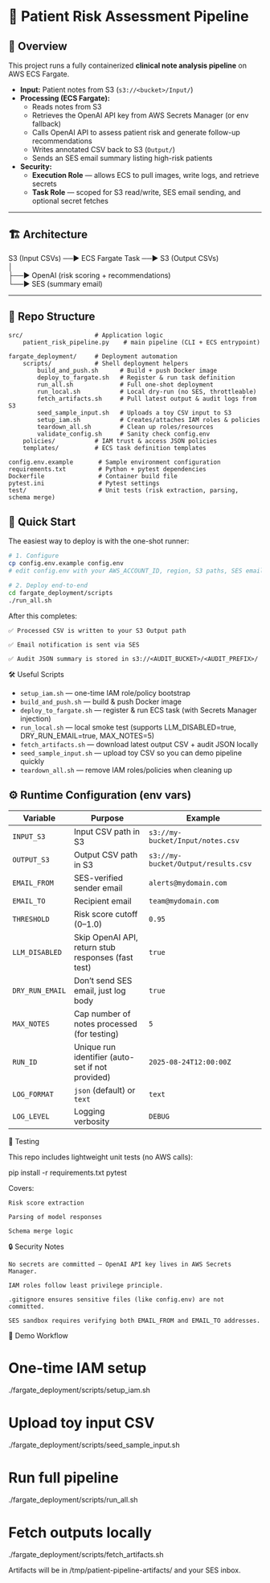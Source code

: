 # 🧠 Patient Risk Assessment Pipeline

## 📌 Overview
This project runs a fully containerized **clinical note analysis pipeline** on AWS ECS Fargate.

- **Input:** Patient notes from S3 (`s3://<bucket>/Input/`)
- **Processing (ECS Fargate):**
  - Reads notes from S3
  - Retrieves the OpenAI API key from AWS Secrets Manager (or env fallback)
  - Calls OpenAI API to assess patient risk and generate follow-up recommendations
  - Writes annotated CSV back to S3 (`Output/`)
  - Sends an SES email summary listing high-risk patients
- **Security:**
  - **Execution Role** — allows ECS to pull images, write logs, and retrieve secrets  
  - **Task Role** — scoped for S3 read/write, SES email sending, and optional secret fetches

---

## 🏗 Architecture


S3 (Input CSVs) ──► ECS Fargate Task ──► S3 (Output CSVs)  
│  
├──► OpenAI (risk scoring + recommendations)  
└──► SES (summary email)

---

## 📂 Repo Structure

```text
src/                    # Application logic
    patient_risk_pipeline.py    # main pipeline (CLI + ECS entrypoint)

fargate_deployment/     # Deployment automation
    scripts/            # Shell deployment helpers
        build_and_push.sh      # Build + push Docker image
        deploy_to_fargate.sh   # Register & run task definition
        run_all.sh             # Full one-shot deployment
        run_local.sh           # Local dry-run (no SES, throttleable)
        fetch_artifacts.sh     # Pull latest output & audit logs from S3
        seed_sample_input.sh   # Uploads a toy CSV input to S3
        setup_iam.sh           # Creates/attaches IAM roles & policies
        teardown_all.sh        # Clean up roles/resources
        validate_config.sh     # Sanity check config.env
    policies/           # IAM trust & access JSON policies
    templates/          # ECS task definition templates

config.env.example       # Sample environment configuration  
requirements.txt         # Python + pytest dependencies  
Dockerfile               # Container build file  
pytest.ini               # Pytest settings  
test/                    # Unit tests (risk extraction, parsing, schema merge)

```

## 🚀 Quick Start

The easiest way to deploy is with the one-shot runner:

```bash
# 1. Configure
cp config.env.example config.env
# edit config.env with your AWS_ACCOUNT_ID, region, S3 paths, SES emails, etc.

# 2. Deploy end-to-end
cd fargate_deployment/scripts
./run_all.sh

```

After this completes:

    ✅ Processed CSV is written to your S3 Output path

    ✅ Email notification is sent via SES

    ✅ Audit JSON summary is stored in s3://<AUDIT_BUCKET>/<AUDIT_PREFIX>/


🛠 Useful Scripts
- `setup_iam.sh` — one-time IAM role/policy bootstrap  
- `build_and_push.sh` — build & push Docker image  
- `deploy_to_fargate.sh` — register & run ECS task (with Secrets Manager injection)  
- `run_local.sh` — local smoke test (supports LLM_DISABLED=true, DRY_RUN_EMAIL=true, MAX_NOTES=5)  
- `fetch_artifacts.sh` — download latest output CSV + audit JSON locally  
- `seed_sample_input.sh` — upload toy CSV so you can demo pipeline quickly  
- `teardown_all.sh` — remove IAM roles/policies when cleaning up  


## ⚙️ Runtime Configuration (env vars)

| Variable        | Purpose                                           | Example |
|-----------------|---------------------------------------------------|---------|
| `INPUT_S3`      | Input CSV path in S3                              | `s3://my-bucket/Input/notes.csv` |
| `OUTPUT_S3`     | Output CSV path in S3                             | `s3://my-bucket/Output/results.csv` |
| `EMAIL_FROM`    | SES-verified sender email                         | `alerts@mydomain.com` |
| `EMAIL_TO`      | Recipient email                                   | `team@mydomain.com` |
| `THRESHOLD`     | Risk score cutoff (0–1.0)                         | `0.95` |
| `LLM_DISABLED`  | Skip OpenAI API, return stub responses (fast test) | `true` |
| `DRY_RUN_EMAIL` | Don’t send SES email, just log body               | `true` |
| `MAX_NOTES`     | Cap number of notes processed (for testing)       | `5` |
| `RUN_ID`        | Unique run identifier (auto-set if not provided)  | `2025-08-24T12:00:00Z` |
| `LOG_FORMAT`    | `json` (default) or `text`                        | `text` |
| `LOG_LEVEL`     | Logging verbosity                                 | `DEBUG` |



🧪 Testing

This repo includes lightweight unit tests (no AWS calls):

pip install -r requirements.txt
pytest

Covers:

    Risk score extraction

    Parsing of model responses

    Schema merge logic

🔒 Security Notes

    No secrets are committed — OpenAI API key lives in AWS Secrets Manager.

    IAM roles follow least privilege principle.

    .gitignore ensures sensitive files (like config.env) are not committed.

    SES sandbox requires verifying both EMAIL_FROM and EMAIL_TO addresses.

🎉 Demo Workflow

# One-time IAM setup
./fargate_deployment/scripts/setup_iam.sh

# Upload toy input CSV
./fargate_deployment/scripts/seed_sample_input.sh

# Run full pipeline
./fargate_deployment/scripts/run_all.sh

# Fetch outputs locally
./fargate_deployment/scripts/fetch_artifacts.sh

Artifacts will be in /tmp/patient-pipeline-artifacts/ and your SES inbox.